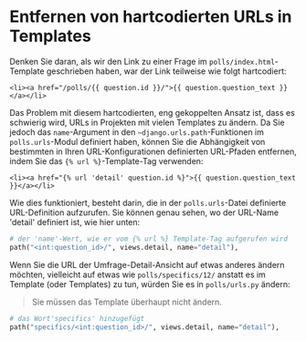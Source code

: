 # Entfernen von hartcodierten URLs in Templates

Denken Sie daran, als wir den Link zu einer Frage im `polls/index.html`-Template geschrieben haben, war der Link teilweise wie folgt hartcodiert:

```html+django
<li><a href="/polls/{{ question.id }}/">{{ question.question_text }}</a></li>
```

Das Problem mit diesem hartcodierten, eng gekoppelten Ansatz ist, dass es schwierig wird, URLs in Projekten mit vielen Templates zu ändern. Da Sie jedoch das `name`-Argument in den `~django.urls.path`-Funktionen im `polls.urls`-Modul definiert haben, können Sie die Abhängigkeit von bestimmten in Ihren URL-Konfigurationen definierten URL-Pfaden entfernen, indem Sie das `{% url %}`-Template-Tag verwenden:

```html+django
<li><a href="{% url 'detail' question.id %}">{{ question.question_text }}</a></li>
```

Wie dies funktioniert, besteht darin, die in der `polls.urls`-Datei definierte URL-Definition aufzurufen. Sie können genau sehen, wo der URL-Name 'detail' definiert ist, wie hier unten:

```python
# der 'name'-Wert, wie er vom {% url %} Template-Tag aufgerufen wird
path("<int:question_id>/", views.detail, name="detail"),
```

Wenn Sie die URL der Umfrage-Detail-Ansicht auf etwas anderes ändern möchten, vielleicht auf etwas wie `polls/specifics/12/` anstatt es im Template (oder Templates) zu tun, würden Sie es in `polls/urls.py` ändern:

> Sie müssen das Template überhaupt nicht ändern.

```python
# das Wort'specifics' hinzugefügt
path("specifics/<int:question_id>/", views.detail, name="detail"),
```
